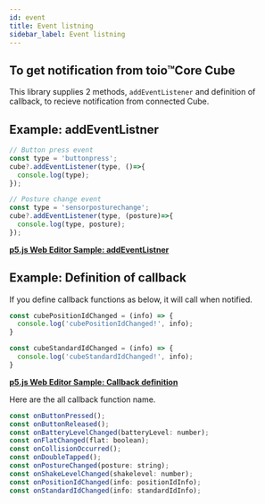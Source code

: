```yaml
---
id: event
title: Event listning
sidebar_label: Event listning
---
```


## To get notification from toio™Core Cube
This library supplies 2 methods, `addEventListener` and definition of callback, to recieve notification from connected Cube.

## Example: addEventListner
```js
// Button press event
const type = 'buttonpress';
cube?.addEventListener(type, ()=>{
  console.log(type);
});
```
```js
// Posture change event
const type = 'sensorposturechange';
cube?.addEventListener(type, (posture)=>{
  console.log(type, posture);
});
```
**[p5.js Web Editor Sample: addEventListner](https://openprocessing.org/sketch/1716681)**

## Example: Definition of callback
If you define callback functions as below, it will call when notified.
```js
const cubePositionIdChanged = (info) => {
  console.log('cubePositionIdChanged!', info);
}

const cubeStandardIdChanged = (info) => {
  console.log('cubeStandardIdChanged!', info);
}
```
**[p5.js Web Editor Sample: Callback definition](https://openprocessing.org/sketch/1716683)**

Here are the all callback function name.
```js
const onButtonPressed();
const onButtonReleased();
const onBatteryLevelChanged(batteryLevel: number);
const onFlatChanged(flat: boolean);
const onCollisionOccurred();
const onDoubleTapped();
const onPostureChanged(posture: string);
const onShakeLevelChanged(shakelevel: number);
const onPositionIdChanged(info: positionIdInfo);
const onStandardIdChanged(info: standardIdInfo);
```
